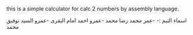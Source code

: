this is a simple calculator for calc 2 numbers by assembly language.

اسماء التيم :-
        -عمر محمد رضا محمد 
        -عمرو احمد امام البقرى
        -عمرو السيد توفيق محمد
